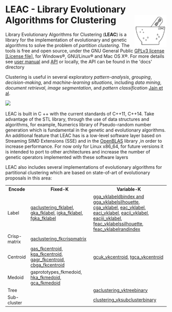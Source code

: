 # LEAC - Library Evolutionary Algorithms for Clustering <img align="right" width="100" height="100" src="leac_logo.png">

Library Evolutionary Algorithms for Clustering (**LEAC**) is a library for the implementation
of evolutionary and genetic algorithms to solve the problem of *partition clustering*.
The tools is free and open source, under the GNU General Public
[GPLv3 license](https://www.gnu.org/licenses/gpl-3.0.en.html) 
[\[License file\]](../../LICENSE),
for Windows&reg;, GNU/Linux&reg; and Mac OS X&reg;.
For more details see <a href="https://github.com/kdis-lab/leac/tree/master/leac-userManual.pdf">user
manual</a> and <a href="https://hbrobles.github.io/APILeac/index.html">API</a> or locally, the API can be found in the 'docs' directory

Clustering is useful in several exploratory *pattern-analysis*,
*grouping*, *decision-making*, and *machine-learning situations*,
including *data mining*, *document retrieval*, *image segmentation*,
and *pattern classification* <a href="http://doi.acm.org/10.1145/331499.331504">Jain et al</a>.

![](../master/leac_cluster.svg)

LEAC is built in C ++ with the current standards of C++11, C++14.
Take advantage of the STL library, through the use of 
data structures and algorithms, for example,
Numerics library of Pseudo-random number generation which is 
fundamental in the genetic and evolutionary algorithms.
An additional feature that LEAC has is a low-level software layer
based on Streaming SIMD Extensions (SSE) and in the 
[OpenBLAS](http://www.openblas.net) library ,in order to
increase performance. For now only for Linux x86_64, for future
versions it is intended to port to other architectures and
increase the number of genetic operators implemented with
these software layers

LEAC also includes several implementations of evolutionary algorithms for
partitional clustering which are based on state-of-art of evolutionary
proposals in this area:

<table>
	<tr>
	  <th>Encode</th>
	  <th>Fixed-K</th>
	  <th>Variable-K</th>
	</tr>
	<tr>
	  <td>Label</td>
	  <td> <a href="http://dx.doi.org/10.1016/0167-8655(96)00043-8">gaclustering_fklabel</a>,
	    <a href="http://dx.doi.org/10.1109/3477.764879">gka_fklabel</a>,
	    <a href="http://dx.doi.org/10.1186/1471-2105-5-172">igka_fklabel</a>,
	    <a href="http://doi.acm.org/10.1145/967900.968029">fgka_fklabel</a>
	  </td>
	  <td> <a href="http://dx.doi.org/10.1016/j.eswa.2012.02.149">gga_vklabeldbindex and gga_vklabelsilhouette</a>,
	    <a href="http://dl.acm.org/citation.cfm?id=1293920.1293922">cga_vklabel</a>,
	    <a href="http://dx.doi.org/10.1016/j.ins.2005.07.015">eac_vklabel</a>,
	    <a href="http://dx.doi.org/10.1109/CEC.2006.1688522">eaci_vklabel</a>,
	    <a href="http://dx.doi.org/10.1109/CEC.2006.1688522">eacii_vklabel</a>,
	    <a href="http://dx.doi.org/10.1109/CEC.2006.1688522">eaciii_vklabel</a>,
	    <a href="http://dx.doi.org/10.1109/CEC.2006.1688522">feac_vklabelssilhouette</a>,
	    <a href="http://dx.doi.org/10.1109/CEC.2006.1688522">feac_vklabelrandindex</a>
	  </td>
	</tr>
	<tr>
	  <td>Crisp-matrix</td>
	  <td> <a href="http://dx.doi.org/10.1109/ICEC.1994.350046">gaclustering_fkcrispmatrix</a>
	  </td>
	  <td></td>
	</tr>
	<tr>
	  <td>Centroid</td>
	  <td> <a href="http://dx.doi.org/10.1016/S0031-3203(99)00137-5">gas_fkcentroid</a>,
	    <a href="http://dx.doi.org/10.1016/S0020-0255(02)00208-6">kga_fkcentroid</a>,
	    <a href="http://dx.doi.org/10.1016/j.patcog.2008.11.006">gagr_fkcentroid</a>,
	    <a href="http://dx.doi.org/10.1093/comjnl/40.9.547">cbga_fkcentroid</a>
	  </td>
	  <td> <a href="http://dx.doi.org/10.1016/S0031-3203(01)00108-X">gcuk_vkcentroid</a>,
	    <a href="http://dx.doi.org/10.1016/j.neucom.2011.11.001">tgca_vkcentroid</a>
	  </td>
	</tr>
	<tr>
	  <td>Medoid</td>
	  <td> gaprototypes_fkmedoid,
	    <a href="http://dx.doi.org/10.1109/CEC.2004.1330840">hka_fkmedoid</a>,
	    <a href="https://doi.org/10.1016/0003-2670(93)80130-D">gca_fkmedoid</a>
	  </td>
	  <td></td>
	</tr>
	<tr>
	  <td>Tree</td>
	  <td></td>
	  <td>  <a href="http://dx.doi.org/10.1007/978-3-540-39398-6_7">gaclustering_vktreebinary</a> 
	</tr>
	<tr>
	  <td>Sub-cluster</td>
	  <td></td>
	  <td> <a href="http://dx.doi.org/10.1016/S0031-3203(00)00005-4">clustering_vksubclusterbinary</a> 
	</tr>
    </table>

